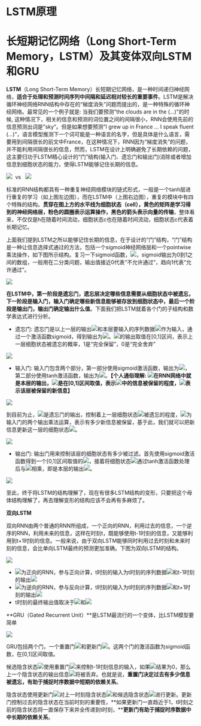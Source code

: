 # LSTM原理

# 长短期记忆网络（Long Short-Term Memory，LSTM）及其变体双向LSTM和GRU

**LSTM**（Long Short-Term Memory）长短期记忆网络，是一种时间递归神经网络，**适合于处理和预测时间序列中间隔和延迟相对较长的重要事件**。LSTM是解决循环神经网络RNN结构中存在的“梯度消失”问题而提出的，是一种特殊的循环神经网络。最常见的一个例子就是: 当我们要预测“the clouds are in the (...)"的时候, 这种情况下，相关的信息和预测的词位置之间的间隔很小，RNN会使用先前的信息预测出词是”sky“。但是如果想要预测”I grew up in France ... I speak fluent (...)”，语言模型推测下一个词可能是一种语言的名字，但是具体是什么语言，需要用到间隔很长的前文中France，在这种情况下，RNN因为“梯度消失”的问题，并不能利用间隔很长的信息，然而，LSTM在设计上明确避免了长期依赖的问题，这主要归功于LSTM精心设计的“门”结构(输入门、遗忘门和输出门)消除或者增加信息到细胞状态的能力，使得LSTM能够记住长期的信息。

![](http://data.apachecn.org/img/AiLearning/dl/LSTM原理/20180704173253439.jpg)  vs   ![](http://data.apachecn.org/img/AiLearning/dl/LSTM原理/20180704173230785.jpg)  

标准的RNN结构都具有一种重复神经网络模块的链式形式，一般是一个tanh层进行重复的学习（如上图左边图），而在LSTM中（上图右边图），重复的模块中有四个特殊的结构。**贯穿在图上方的水平线为细胞状态（cell），黄色的矩阵是学习得到的神经网络层，粉色的圆圈表示运算操作，黑色的箭头表示向量的传输**，整体看来，不仅仅是h在随着时间流动，细胞状态c也在随着时间流动，细胞状态c代表着长期记忆。

上面我们提到LSTM之所以能够记住长期的信息，在于设计的“门”结构，“门”结构是一种让信息选择式通过的方法，包括一个sigmoid神经网络层和一个pointwise乘法操作，如下图所示结构。复习一下sigmoid函数，![](http://data.apachecn.org/img/AiLearning/dl/LSTM原理/20180705153027598.jpg)，sigmoid输出为0到1之间的数组，一般用在二分类问题，输出值接近0代表“不允许通过”，趋向1代表“允许通过”。

![](http://data.apachecn.org/img/AiLearning/dl/LSTM原理/20180705152515679.jpg)


**在LSTM中，第一阶段是遗忘门，遗忘层决定哪些信息需要从细胞状态中被遗忘，下一阶段是输入门，输入门确定哪些新信息能够被存放到细胞状态中，最后一个阶段是输出门，输出门确定输出什么值**。下面我们把LSTM就着各个门的子结构和数学表达式进行分析。

* 遗忘门: 遗忘门是以上一层的输出![](http://data.apachecn.org/img/AiLearning/dl/LSTM原理/20180705154943659.jpg)和本层要输入的序列数据![](http://data.apachecn.org/img/AiLearning/dl/LSTM原理/20180705155022656.jpg)作为输入，通过一个激活函数sigmoid，得到输出为![](http://data.apachecn.org/img/AiLearning/dl/LSTM原理/201807051551130.jpg)。![](http://data.apachecn.org/img/AiLearning/dl/LSTM原理/20180705155135748.jpg)的输出取值在[0,1]区间，表示上一层细胞状态被遗忘的概率，1是“完全保留”，0是“完全舍弃”

![](http://data.apachecn.org/img/AiLearning/dl/LSTM原理/20180705154117297.jpg)


* 输入门: 输入门包含两个部分，第一部分使用sigmoid激活函数，输出为![](http://data.apachecn.org/img/AiLearning/dl/LSTM原理/20180705160829424.jpg)，第二部分使用tanh激活函数，输出为![](http://data.apachecn.org/img/AiLearning/dl/LSTM原理/20180705161911316.jpg)。**【个人通俗理解: ![](http://data.apachecn.org/img/AiLearning/dl/LSTM原理/20180705162106120.jpg)在RNN网络中就是本层的输出，![](http://data.apachecn.org/img/AiLearning/dl/LSTM原理/20180705162239540.jpg)是在[0,1]区间取值，表示![](http://data.apachecn.org/img/AiLearning/dl/LSTM原理/20180705162835994.jpg)中的信息被保留的程度，![](http://data.apachecn.org/img/AiLearning/dl/LSTM原理/20180705162518689.jpg)表示该层被保留的新信息】**

![](http://data.apachecn.org/img/AiLearning/dl/LSTM原理/20180705154140100.jpg)


到目前为止，![](http://data.apachecn.org/img/AiLearning/dl/LSTM原理/20180705162951402.jpg)是遗忘门的输出，控制着上一层细胞状态![](http://data.apachecn.org/img/AiLearning/dl/LSTM原理/20180705163019968.jpg)被遗忘的程度，![](http://data.apachecn.org/img/AiLearning/dl/LSTM原理/20180705163047274.jpg)为输入门的两个输出乘法运算，表示有多少新信息被保留，基于此，我们就可以把新信息更新这一层的细胞状态![](http://data.apachecn.org/img/AiLearning/dl/LSTM原理/20180705163146715.jpg)。

![](http://data.apachecn.org/img/AiLearning/dl/LSTM原理/20180705154157781.jpg)


* 输出门: 输出门用来控制该层的细胞状态有多少被过滤。首先使用sigmoid激活函数得到一个[0,1]区间取值的![](http://data.apachecn.org/img/AiLearning/dl/LSTM原理/20180705163549770.jpg)，接着将细胞状态![](http://data.apachecn.org/img/AiLearning/dl/LSTM原理/20180705164009353.jpg)通过tanh激活函数处理后与![](http://data.apachecn.org/img/AiLearning/dl/LSTM原理/20180705164029948.jpg)相乘，即是本层的输出![](http://data.apachecn.org/img/AiLearning/dl/LSTM原理/20180705164102617.jpg)。

![](http://data.apachecn.org/img/AiLearning/dl/LSTM原理/20180705154210768.jpg)


至此，终于将LSTM的结构理解了，现在有很多LSTM结构的变形，只要把这个母体结构理解了，再去理解变形的结构应该不会再有多麻烦了。

**双向LSTM**

双向RNN由两个普通的RNN所组成，一个正向的RNN，利用过去的信息，一个逆序的RNN，利用未来的信息，这样在时刻t，既能够使用t-1时刻的信息，又能够利用到t+1时刻的信息。一般来说，由于双向LSTM能够同时利用过去时刻和未来时刻的信息，会比单向LSTM最终的预测更加准确。下图为双向LSTM的结构。

![](http://data.apachecn.org/img/AiLearning/dl/LSTM原理/20180713200802779.jpg)


* ![](http://data.apachecn.org/img/AiLearning/dl/LSTM原理/20180713204707320.jpg)为正向的RNN，参与正向计算，t时刻的输入为t时刻的序列数据![](http://data.apachecn.org/img/AiLearning/dl/LSTM原理/20180713204850377.jpg)和t-1时刻的输出![](http://data.apachecn.org/img/AiLearning/dl/LSTM原理/20180713204838867.jpg)
* ![](http://data.apachecn.org/img/AiLearning/dl/LSTM原理/20180713204802532.jpg)为逆向的RNN，参与反向计算，t时刻的输入为t时刻的序列数据![](http://data.apachecn.org/img/AiLearning/dl/LSTM原理/20180713204852425.jpg)和t+1时刻的输出![](http://data.apachecn.org/img/AiLearning/dl/LSTM原理/20180713204825347.jpg)
* t时刻的最终输出值取决于![](http://data.apachecn.org/img/AiLearning/dl/LSTM原理/20180713204838867.jpg)和![](http://data.apachecn.org/img/AiLearning/dl/LSTM原理/20180713204913638.jpg)

**GRU（Gated Recurrent Unit）**是LSTM最流行的一个变体，比LSTM模型要简单

![](http://data.apachecn.org/img/AiLearning/dl/LSTM原理/20180713200829571.jpg)


GRU包括两个门，一个重置门![](http://data.apachecn.org/img/AiLearning/dl/LSTM原理/20180713205653854.jpg)和更新门![](http://data.apachecn.org/img/AiLearning/dl/LSTM原理/20180713205710503.jpg)。这两个门的激活函数为sigmoid函数，在[0,1]区间取值。

候选隐含状态![](http://data.apachecn.org/img/AiLearning/dl/LSTM原理/20180713210203944.jpg)使用重置门![](http://data.apachecn.org/img/AiLearning/dl/LSTM原理/20180713205653854.jpg)来控制t-1时刻信息的输入，如果![](http://data.apachecn.org/img/AiLearning/dl/LSTM原理/20180713205653854.jpg)结果为0，那么上一个隐含状态的输出信息![](http://data.apachecn.org/img/AiLearning/dl/LSTM原理/20180713211322965.jpg)将被丢弃。也就是说，**重置门决定过去有多少信息被遗忘，有助于捕捉时序数据中短期的依赖关系**。


隐含状态使用更新门![](http://data.apachecn.org/img/AiLearning/dl/LSTM原理/20180713205710503.jpg)对上一时刻隐含状态![](http://data.apachecn.org/img/AiLearning/dl/LSTM原理/20180713210738834.jpg)和候选隐含状态![](http://data.apachecn.org/img/AiLearning/dl/LSTM原理/20180713210203944.jpg)进行更新。更新门控制过去的隐含状态在当前时刻的重要性，**如果更新门一直趋近于1，t时刻之前的隐含状态将一直保存下来并全传递到t时刻，****更新门有助于捕捉时序数据中中长期的依赖关系**。
